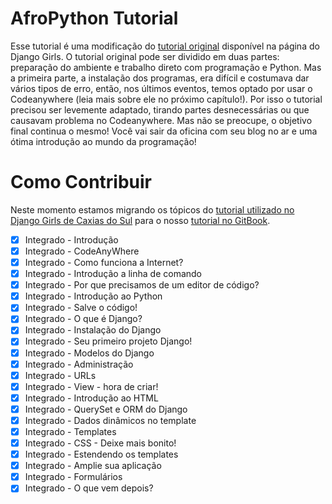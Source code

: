 # AfroPython Tutorial

Esse tutorial é uma modificação do [tutorial original](https://tutorial.djangogirls.org/pt/) disponível na página do Django Girls.
O tutorial original pode ser dividido em duas partes: preparação do ambiente e trabalho direto com programação e Python. Mas a primeira parte, a instalação dos programas, era difícil e costumava dar vários tipos de erro, então, nos últimos eventos, temos optado por usar o Codeanywhere (leia mais sobre ele no próximo capítulo!). Por isso o tutorial precisou ser levemente adaptado, tirando partes desnecessárias ou que causavam problema no Codeanywhere.
Mas não se preocupe, o objetivo final continua o mesmo! Você vai sair da oficina com seu blog no ar e uma ótima introdução ao mundo da programação!

# Como Contribuir

Neste momento estamos migrando os tópicos do [tutorial utilizado no Django Girls de Caxias do Sul](https://docs.google.com/document/d/15asJrEfA6FvN1jHBqYwVDWc_e1MsUo9YH_on5HYR_Cc/edit?usp=sharing) para o nosso [tutorial no GitBook](https://afropython.gitbooks.io/tutorial/content/).

- [x] Integrado - Introdução
- [x] Integrado - CodeAnyWhere
- [x] Integrado - Como funciona a Internet?
- [x] Integrado - Introdução a linha de comando
- [x] Integrado - Por que precisamos de um editor de código?
- [x] Integrado - Introdução ao Python
- [x] Integrado - Salve o código!
- [x] Integrado - O que é Django?
- [x] Integrado - Instalação do Django
- [x] Integrado - Seu primeiro projeto Django!
- [x] Integrado - Modelos do Django
- [x] Integrado - Administração
- [x] Integrado - URLs
- [x] Integrado - View - hora de criar!
- [x] Integrado - Introdução ao HTML
- [x] Integrado - QuerySet e ORM do Django
- [x] Integrado - Dados dinâmicos no template
- [x] Integrado - Templates
- [x] Integrado - CSS - Deixe mais bonito!
- [x] Integrado - Estendendo os templates
- [x] Integrado - Amplie sua aplicação
- [x] Integrado - Formulários
- [x] Integrado - O que vem depois?
